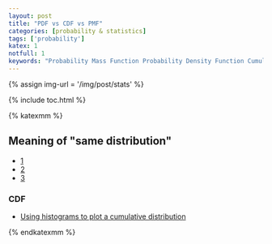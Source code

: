 ```yaml
---
layout: post
title: "PDF vs CDF vs PMF"
categories: [probability & statistics]
tags: ['probability']
katex: 1
notfull: 1
keywords: "Probability Mass Function Probability Density Function Cumulative distribution function"
---
```


{% assign img-url = '/img/post/stats' %}

{% include toc.html %}

{% katexmm %}

## Meaning of "same distribution"

- [1](https://stats.stackexchange.com/questions/52148/what-is-the-same-distribution-mean)
- [2](https://en.wikipedia.org/wiki/Random_variable#Equality_in_distribution)
- [3](https://math.stackexchange.com/questions/1076314/difference-among-the-same-distribution-identical-distribution-and-similar-dist)

### CDF

- [Using histograms to plot a cumulative distribution](https://matplotlib.org/3.1.0/gallery/statistics/histogram_cumulative.html)

{% endkatexmm %}